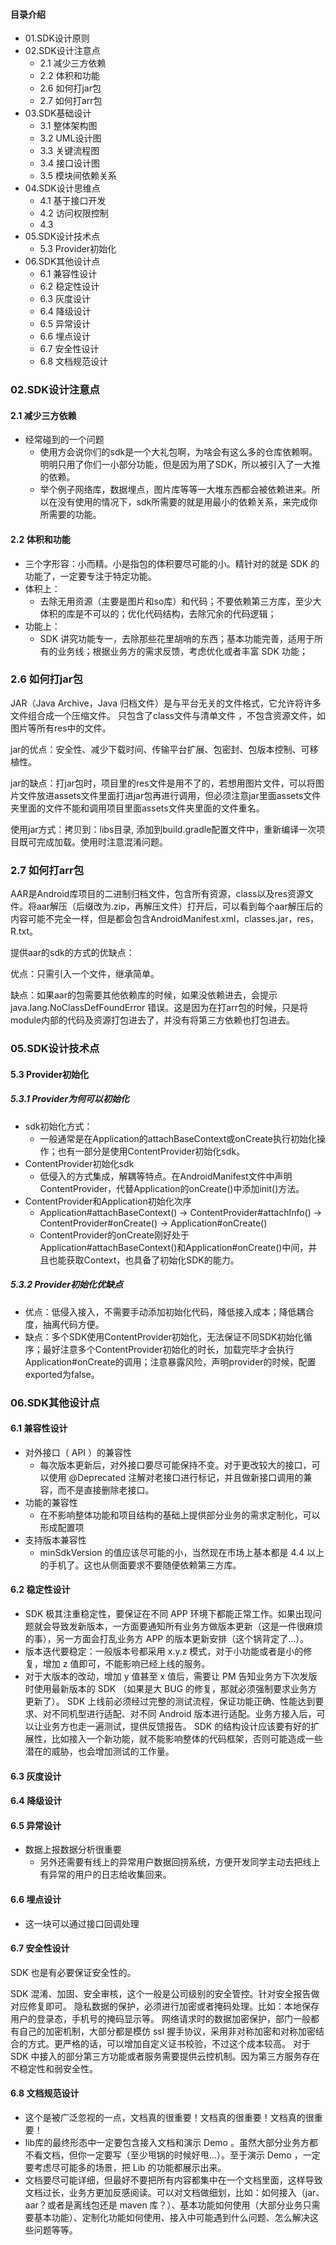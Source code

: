 #### 目录介绍
- 01.SDK设计原则
- 02.SDK设计注意点
  - 2.1 减少三方依赖
  - 2.2 体积和功能
  - 2.6 如何打jar包
  - 2.7 如何打arr包
- 03.SDK基础设计
    - 3.1 整体架构图
    - 3.2 UML设计图
    - 3.3 关键流程图
    - 3.4 接口设计图
    - 3.5 模块间依赖关系
- 04.SDK设计思维点
    - 4.1 基于接口开发
    - 4.2 访问权限控制
    - 4.3 
- 05.SDK设计技术点
    - 5.3 Provider初始化
- 06.SDK其他设计点
    - 6.1 兼容性设计
    - 6.2 稳定性设计
    - 6.3 灰度设计
    - 6.4 降级设计
    - 6.5 异常设计
    - 6.6 埋点设计
    - 6.7 安全性设计
    - 6.8 文档规范设计


### 02.SDK设计注意点
#### 2.1 减少三方依赖
- 经常碰到的一个问题
    - 使用方会说你们的sdk是一个大礼包啊，为啥会有这么多的仓库依赖啊。明明只用了你们一小部分功能，但是因为用了SDK，所以被引入了一大推的依赖。
    - 举个例子网络库，数据埋点，图片库等等一大堆东西都会被依赖进来。所以在没有使用的情况下，sdk所需要的就是用最小的依赖关系，来完成你所需要的功能。


#### 2.2 体积和功能
- 三个字形容：小而精。小是指包的体积要尽可能的小。精针对的就是 SDK 的功能了，一定要专注于特定功能。
- 体积上：
    - 去除无用资源（主要是图片和so库）和代码；不要依赖第三方库，至少大体积的库是不可以的；优化代码结构，去除冗余的代码逻辑；
- 功能上：
    - SDK 讲究功能专一，去除那些花里胡哨的东西；基本功能完善，适用于所有的业务线；根据业务方的需求反馈，考虑优化或者丰富 SDK 功能；


### 2.6 如何打jar包

JAR（Java Archive，Java 归档文件）是与平台无关的文件格式，它允许将许多文件组合成一个压缩文件。 只包含了class文件与清单文件 ，不包含资源文件，如图片等所有res中的文件。

jar的优点：安全性、减少下载时间、传输平台扩展、包密封、包版本控制、可移植性。

jar的缺点：打jar包时，项目里的res文件是用不了的，若想用图片文件，可以将图片文件放进assets文件里面打进jar包再进行调用，但必须注意jar里面assets文件夹里面的文件不能和调用项目里面assets文件夹里面的文件重名。

使用jar方式：拷贝到：libs目录, 添加到build.gradle配置文件中，重新编译一次项目既可完成加载。使用时注意混淆问题。

### 2.7 如何打arr包

AAR是Android库项目的二进制归档文件，包含所有资源，class以及res资源文件。将aar解压（后缀改为.zip，再解压文件）打开后，可以看到每个aar解压后的内容可能不完全一样，但是都会包含AndroidManifest.xml，classes.jar，res，R.txt。

提供aar的sdk的方式的优缺点：

优点：只需引入一个文件，继承简单。

缺点：如果aar的包需要其他依赖库的时候，如果没依赖进去，会提示 java.lang.NoClassDefFoundError 错误。这是因为在打arr包的时候，只是将module内部的代码及资源打包进去了，并没有将第三方依赖也打包进去。



### 05.SDK设计技术点
#### 5.3 Provider初始化
##### 5.3.1 Provider为何可以初始化
- sdk初始化方式：
    - 一般通常是在Application的attachBaseContext或onCreate执行初始化操作；也有一部分是使用ContentProvider初始化sdk。
- ContentProvider初始化sdk
    - 低侵入的方式集成，解耦等特点。在AndroidManifest文件中声明ContentProvider，代替Application的onCreate()中添加init()方法。
- ContentProvider和Application初始化次序
    - Application#attachBaseContext() → ContentProvider#attachInfo() → ContentProvider#onCreate() → Application#onCreate()
    - ContentProvider的onCreate刚好处于Application#attachBaseContext()和Application#onCreate()中间，并且也能获取Context，也具备了初始化SDK的能力。


##### 5.3.2 Provider初始化优缺点
- 优点：低侵入接入，不需要手动添加初始化代码，降低接入成本；降低耦合度，抽离代码方便。
- 缺点：多个SDK使用ContentProvider初始化，无法保证不同SDK初始化循序；最好注意多个ContentProvider初始化的时长，加载完毕才会执行Application#onCreate的调用；注意暴露风险，声明provider的时候，配置exported为false。



### 06.SDK其他设计点
#### 6.1 兼容性设计
- 对外接口（ API ）的兼容性
    - 每次版本更新后，对外接口要尽可能保持不变。对于更改较大的接口，可以使用 @Deprecated 注解对老接口进行标记，并且做新接口调用的兼容，而不是直接删除老接口。
- 功能的兼容性
    - 在不影响整体功能和项目结构的基础上提供部分业务的需求定制化，可以形成配置项
- 支持版本兼容性
    - minSdkVersion 的值应该尽可能的小，当然现在市场上基本都是 4.4 以上的手机了。这也从侧面要求不要随便依赖第三方库。



#### 6.2 稳定性设计
- SDK 极其注重稳定性，要保证在不同 APP 环境下都能正常工作。如果出现问题就会导致发新版本，一方面要通知所有业务方做版本更新（这是一件很麻烦的事），另一方面会打乱业务方 APP 的版本更新安排（这个锅背定了...）。
- 版本迭代要稳定：一般版本号都采用 x.y.z 模式，对于小功能或者是小的修复，增加 z 值即可，不能影响已经上线的服务。
- 对于大版本的改动，增加 y 值甚至 x 值后，需要让 PM 告知业务方下次发版时使用最新版本的 SDK （如果是大 BUG 的修复，那就必须强制要求业务方更新了）。
SDK 上线前必须经过完整的测试流程，保证功能正确、性能达到要求、对不同机型进行适配、对不同 Android 版本进行适配。业务方接入后，可以让业务方也走一遍测试，提供反馈报告。
SDK 的结构设计应该要有好的扩展性，比如接入一个新功能，就不能影响整体的代码框架，否则可能造成一些潜在的威胁，也会增加测试的工作量。



#### 6.3 灰度设计
#### 6.4 降级设计
#### 6.5 异常设计
- 数据上报数据分析很重要
    - 另外还需要有线上的异常用户数据回捞系统，方便开发同学主动去把线上有异常的用户的日志给收集回来。


#### 6.6 埋点设计
- 这一块可以通过接口回调处理



#### 6.7 安全性设计
SDK 也是有必要保证安全性的。

SDK 混淆、加固、安全审核，这个一般是公司级别的安全管控。针对安全报告做对应修复即可。
隐私数据的保护，必须进行加密或者掩码处理。比如：本地保存用户的登录态，手机号的掩码显示等。
网络请求时的数据加密保护，部门一般都有自己的加密机制，大部分都是模仿 ssl 握手协议，采用非对称加密和对称加密结合的方式。更严格的话，可以增加自定义证书校验，不过这个成本较高。
对于 SDK 中接入的部分第三方功能或者服务需要提供云控机制。因为第三方服务存在不稳定性和弱安全性。


#### 6.8 文档规范设计
- 这个是被广泛忽视的一点，文档真的很重要！文档真的很重要！文档真的很重要！
- lib库的最终形态中一定要包含接入文档和演示 Demo 。虽然大部分业务方都不看文档，但你一定要写（至少甩锅的时候好甩...）。至于演示 Demo ，一定要考虑尽可能多的场景，把 Lib 的功能都展示出来。
- 文档要尽可能详细，但最好不要把所有内容都集中在一个文档里面，这样导致文档过长，业务方更加反感阅读。可以对文档做细划，比如：如何接入（jar、aar？或者是离线包还是 maven 库？）、基本功能如何使用（大部分业务只需要基本功能）、定制化功能如何使用、接入中可能遇到什么问题、怎么解决这些问题等等。











